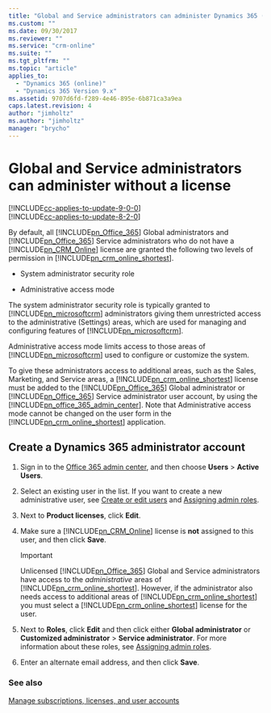 ```yaml
---
title: "Global and Service administrators can administer Dynamics 365 (Online) without a license | MicrosoftDocs"
ms.custom: ""
ms.date: 09/30/2017
ms.reviewer: ""
ms.service: "crm-online"
ms.suite: ""
ms.tgt_pltfrm: ""
ms.topic: "article"
applies_to: 
  - "Dynamics 365 (online)"
  - "Dynamics 365 Version 9.x"
ms.assetid: 9707d6fd-f289-4e46-895e-6b871ca3a9ea
caps.latest.revision: 4
author: "jimholtz"
ms.author: "jimholtz"
manager: "brycho"
---
```

# Global and Service administrators can administer without a license 

[!INCLUDE[cc-applies-to-update-9-0-0](../includes/cc_applies_to_update_9_0_0.md)]<br/>[!INCLUDE[cc-applies-to-update-8-2-0](../includes/cc_applies_to_update_8_2_0.md)]

By default, all [!INCLUDE[pn_Office_365](../includes/pn-office-365.md)] Global administrators and [!INCLUDE[pn_Office_365](../includes/pn-office-365.md)] Service administrators who do not have a [!INCLUDE[pn_CRM_Online](../includes/pn-crm-online.md)] license are granted the following two levels of permission in [!INCLUDE[pn_crm_online_shortest](../includes/pn-crm-online-shortest.md)].  
  
-   System administrator security role  
  
-   Administrative access mode  
  
The system administrator security role is typically granted to [!INCLUDE[pn_microsoftcrm](../includes/pn-microsoftcrm.md)] administrators giving them unrestricted access to the administrative (Settings) areas, which are used for managing and configuring features of [!INCLUDE[pn_microsoftcrm](../includes/pn-microsoftcrm.md)].  
  
Administrative access mode limits access to those areas of [!INCLUDE[pn_microsoftcrm](../includes/pn-microsoftcrm.md)] used to configure or customize the system.  
  
To give these administrators access to additional areas, such as the Sales, Marketing, and Service areas, a [!INCLUDE[pn_crm_online_shortest](../includes/pn-crm-online-shortest.md)] license must be added to the [!INCLUDE[pn_Office_365](../includes/pn-office-365.md)] Global administrator or [!INCLUDE[pn_Office_365](../includes/pn-office-365.md)] Service administrator user account, by using the [!INCLUDE[pn_office_365_admin_center](../includes/pn-office-365-admin-center.md)]. Note that Administrative access mode cannot be changed on the user form in the [!INCLUDE[pn_crm_online_shortest](../includes/pn-crm-online-shortest.md)] application.  
  
## Create a Dynamics 365 administrator account  
  
1.  Sign in to the [Office 365 admin center](https://portal.office.com), and then choose **Users** > **Active Users**.  
  
2.  Select an existing user in the list. If you want to create a new administrative user, see [Create or edit users](https://support.office.com/article/Create-or-edit-users-435ccec3-09dd-4587-9ebd-2f3cad6bc2bc) and [Assigning admin roles](https://support.office.com/article/Assign-admin-roles-in-Office-365-eac4d046-1afd-4f1a-85fc-8219c79e1504).  
  
3.  Next to **Product licenses**, click **Edit**.  
  
4.  Make sure a [!INCLUDE[pn_CRM_Online](../includes/pn-crm-online.md)] license is **not** assigned to this user, and then click **Save**.  
  
    > [!IMPORTANT]
    > Unlicensed [!INCLUDE[pn_Office_365](../includes/pn-office-365.md)] Global and Service administrators have access to the *administrative* areas of [!INCLUDE[pn_crm_online_shortest](../includes/pn-crm-online-shortest.md)]. However, if the administrator also needs access to additional areas of [!INCLUDE[pn_crm_online_shortest](../includes/pn-crm-online-shortest.md)] you must select a [!INCLUDE[pn_crm_online_shortest](../includes/pn-crm-online-shortest.md)] license for the user.  
  
5.  Next to **Roles**, click **Edit** and then click either **Global administrator** or **Customized administrator** > **Service administrator**. For more information about these roles, see [Assigning admin roles](https://support.office.com/article/Assign-admin-roles-in-Office-365-eac4d046-1afd-4f1a-85fc-8219c79e1504).  
  
6.  Enter an alternate email address, and then click **Save**.  
  
### See also  
 [Manage subscriptions, licenses, and user accounts](manage-subscriptions-licenses-user-accounts.md)

